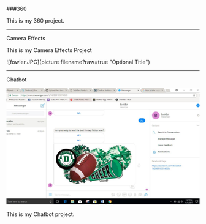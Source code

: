 ###360

This is my 360 project.

<script src="//360.vizor.io/scripts/embed.js" data-vizorurl="https://360.vizor.io/embed/v/qo1dr" ></script>

***

Camera Effects

This is my Camera Effects Project

![fowler.JPG](picture filename?raw=true "Optional Title")


***

Chatbot

![BookBot](https://github.com/tressiefowler/tressiefowler.github.io/blob/master/chatbot.JPG?raw=true "Optional Title")

This is my Chatbot project.
